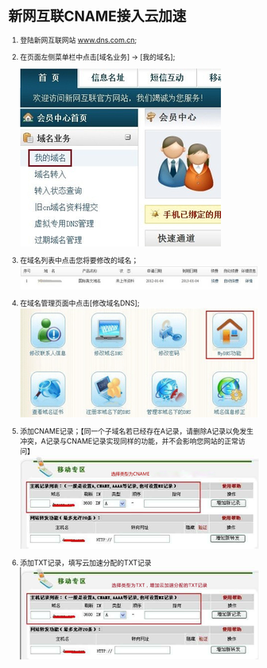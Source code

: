 # 新网互联CNAME接入云加速

1. 登陆新网互联网站 www.dns.com.cn;

2. 在页面左侧菜单栏中点击[域名业务] -> [我的域名];

    ![](../static/img/domain-access/dns-1.jpg)

3. 在域名列表中点击您将要修改的域名；
![](../static/img/domain-access/dns-2.jpg)

4. 在域名管理页面中点击[修改域名DNS];
![](../static/img/domain-access/dns-3.jpg)

5. 添加CNAME记录；【同一个子域名若已经存在A记录，请删除A记录以免发生冲突，A记录与CNAME记录实现同样的功能，并不会影响您网站的正常访问】
![](../static/img/domain-access/dns-4.jpg)

6. 添加TXT记录，填写云加速分配的TXT记录
![](../static/img/domain-access/dns-5.png)

